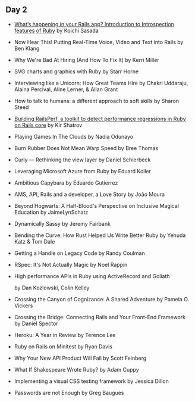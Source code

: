 ## Day 2

- [What’s happening in your Rails app? Introduction to Introspection features of Ruby](http://www.atdot.net/~ko1/activities/2015_railsconf.pdf)
  by Koichi Sasada

- Now Hear This! Putting Real-Time Voice, Video and Text into Rails
  by Ben Klang

- Why We're Bad At Hiring (And How To Fix It)
  by Kerri Miller

- SVG charts and graphics with Ruby
  by Starr Horne

- Interviewing like a Unicorn: How Great Teams Hire
  by Chakri Uddaraju, Alaina Percival, Aline Lerner, & Allan Grant

- How to talk to humans: a different approach to soft skills
  by Sharon Steed

- [Building RailsPerf, a toolkit to detect performance regressions in Ruby on Rails core](https://speakerdeck.com/kirs/building-a-toolkit-to-detect-performance-regressions-in-ruby-on-rails-core)
  by Kir Shatrov

- Playing Games In The Clouds
  by Nadia Odunayo

- Burn Rubber Does Not Mean Warp Speed
  by Bree Thomas

- Curly — Rethinking the view layer
  by Daniel Schierbeck

- Leveraging Microsoft Azure from Ruby
  by Eduard Koller

- Ambitious Capybara
  by Eduardo Gutierrez

- AMS, API, Rails and a developer, a Love Story
  by João Moura

- Beyond Hogwarts: A Half-Blood's Perspective on Inclusive Magical Education
  by JaimeLynSchatz

- Dynamically Sassy
  by Jeremy Fairbank

- Bending the Curve: How Rust Helped Us Write Better Ruby
  by Yehuda Katz & Tom Dale

- Getting a Handle on Legacy Code
  by Randy Coulman

- RSpec: It's Not Actually Magic
  by Noel Rappin

- High performance APIs in Ruby using ActiveRecord and Goliath

  by Dan Kozlowski, Colin Kelley

- Crossing the Canyon of Cognizance: A Shared Adventure
  by Pamela O. Vickers

- Crossing the Bridge: Connecting Rails and Your Front-End Framework
  by Daniel Spector

- Heroku: A Year in Review
  by Terence Lee

- Ruby on Rails on Minitest
  by Ryan Davis

- Why Your New API Product Will Fail
  by Scott Feinberg

- What If Shakespeare Wrote Ruby?
  by Adam Cuppy

- Implementing a visual CSS testing framework
  by Jessica Dillon

- Passwords are not Enough
  by Greg Baugues
